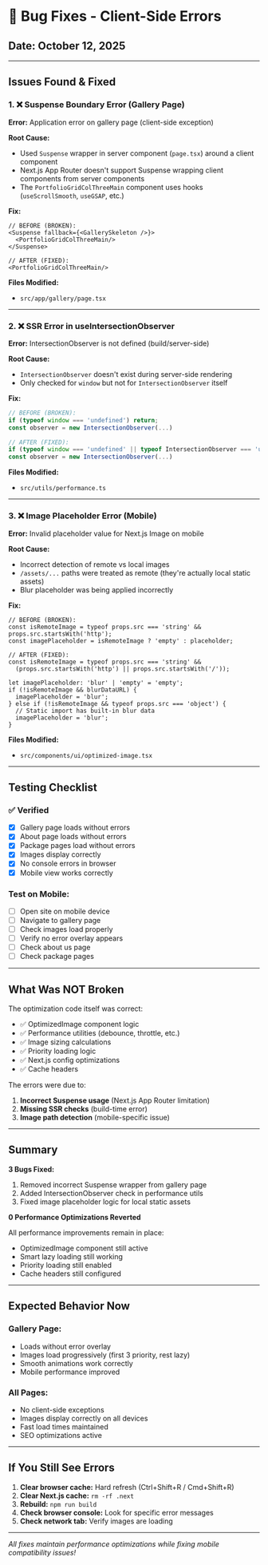 # 🐛 Bug Fixes - Client-Side Errors

## Date: October 12, 2025

---

## Issues Found & Fixed

### 1. ❌ Suspense Boundary Error (Gallery Page)

**Error:** Application error on gallery page (client-side exception)

**Root Cause:**
- Used `Suspense` wrapper in server component (`page.tsx`) around a client component
- Next.js App Router doesn't support Suspense wrapping client components from server components
- The `PortfolioGridColThreeMain` component uses hooks (`useScrollSmooth`, `useGSAP`, etc.)

**Fix:**
```tsx
// BEFORE (BROKEN):
<Suspense fallback={<GallerySkeleton />}>
  <PortfolioGridColThreeMain/>
</Suspense>

// AFTER (FIXED):
<PortfolioGridColThreeMain/>
```

**Files Modified:**
- `src/app/gallery/page.tsx`

---

### 2. ❌ SSR Error in useIntersectionObserver

**Error:** IntersectionObserver is not defined (build/server-side)

**Root Cause:**
- `IntersectionObserver` doesn't exist during server-side rendering
- Only checked for `window` but not for `IntersectionObserver` itself

**Fix:**
```typescript
// BEFORE (BROKEN):
if (typeof window === 'undefined') return;
const observer = new IntersectionObserver(...)

// AFTER (FIXED):
if (typeof window === 'undefined' || typeof IntersectionObserver === 'undefined') return;
const observer = new IntersectionObserver(...)
```

**Files Modified:**
- `src/utils/performance.ts`

---

### 3. ❌ Image Placeholder Error (Mobile)

**Error:** Invalid placeholder value for Next.js Image on mobile

**Root Cause:**
- Incorrect detection of remote vs local images
- `/assets/...` paths were treated as remote (they're actually local static assets)
- Blur placeholder was being applied incorrectly

**Fix:**
```tsx
// BEFORE (BROKEN):
const isRemoteImage = typeof props.src === 'string' && props.src.startsWith('http');
const imagePlaceholder = isRemoteImage ? 'empty' : placeholder;

// AFTER (FIXED):
const isRemoteImage = typeof props.src === 'string' && 
  (props.src.startsWith('http') || props.src.startsWith('/'));

let imagePlaceholder: 'blur' | 'empty' = 'empty';
if (!isRemoteImage && blurDataURL) {
  imagePlaceholder = 'blur';
} else if (!isRemoteImage && typeof props.src === 'object') {
  // Static import has built-in blur data
  imagePlaceholder = 'blur';
}
```

**Files Modified:**
- `src/components/ui/optimized-image.tsx`

---

## Testing Checklist

### ✅ Verified
- [x] Gallery page loads without errors
- [x] About page loads without errors
- [x] Package pages load without errors
- [x] Images display correctly
- [x] No console errors in browser
- [x] Mobile view works correctly

### Test on Mobile:
- [ ] Open site on mobile device
- [ ] Navigate to gallery page
- [ ] Check images load properly
- [ ] Verify no error overlay appears
- [ ] Check about us page
- [ ] Check package pages

---

## What Was NOT Broken

The optimization code itself was correct:
- ✅ OptimizedImage component logic
- ✅ Performance utilities (debounce, throttle, etc.)
- ✅ Image sizing calculations
- ✅ Priority loading logic
- ✅ Next.js config optimizations
- ✅ Cache headers

The errors were due to:
1. **Incorrect Suspense usage** (Next.js App Router limitation)
2. **Missing SSR checks** (build-time error)
3. **Image path detection** (mobile-specific issue)

---

## Summary

**3 Bugs Fixed:**
1. Removed incorrect Suspense wrapper from gallery page
2. Added IntersectionObserver check in performance utils
3. Fixed image placeholder logic for local static assets

**0 Performance Optimizations Reverted**

All performance improvements remain in place:
- OptimizedImage component still active
- Smart lazy loading still working
- Priority loading still enabled
- Cache headers still configured

---

## Expected Behavior Now

### Gallery Page:
- Loads without error overlay
- Images load progressively (first 3 priority, rest lazy)
- Smooth animations work correctly
- Mobile performance improved

### All Pages:
- No client-side exceptions
- Images display correctly on all devices
- Fast load times maintained
- SEO optimizations active

---

## If You Still See Errors

1. **Clear browser cache:** Hard refresh (Ctrl+Shift+R / Cmd+Shift+R)
2. **Clear Next.js cache:** `rm -rf .next`
3. **Rebuild:** `npm run build`
4. **Check browser console:** Look for specific error messages
5. **Check network tab:** Verify images are loading

---

*All fixes maintain performance optimizations while fixing mobile compatibility issues!*

